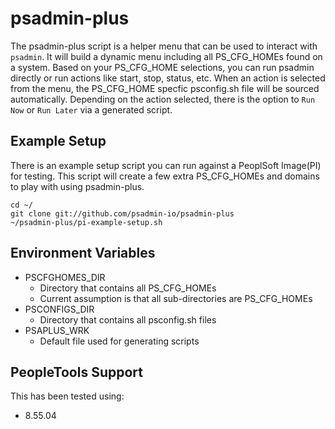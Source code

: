 # psadmin-plus
The psadmin-plus script is a helper menu that can be used to interact with `psadmin`. It will build a dynamic menu including all PS_CFG_HOMEs found on a system. Based on your PS_CFG_HOME selections, you can run psadmin directly or run actions like start, stop, status, etc. When an action is selected from the menu, the PS_CFG_HOME specfic psconfig.sh file will be sourced automatically. Depending on the action selected, there is the option to `Run Now` or `Run Later` via a generated script.

## Example Setup
There is an example setup script you can run against a PeoplSoft Image(PI) for testing. This script will create a few extra PS_CFG_HOMEs and domains to play with using psadmin-plus.

```
cd ~/
git clone git://github.com/psadmin-io/psadmin-plus
~/psadmin-plus/pi-example-setup.sh
```

## Environment Variables
* PSCFGHOMES_DIR
    * Directory that contains all PS_CFG_HOMEs
    * Current assumption is that all sub-directories are PS_CFG_HOMEs
* PSCONFIGS_DIR
    * Directory that contains all psconfig.sh files
* PSAPLUS_WRK
    * Default file used for generating scripts

## PeopleTools Support
This has been tested using:
* 8.55.04
